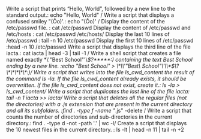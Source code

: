 Write a script that prints “Hello, World”, followed by a new line to the standard output.: echo "Hello, World" / Write a script that displays a confused smiley "(Ôo)'.: echo \"\(Ôo\)\' / Display the content of the /etc/passwd file. : cat /etc/passwd
Display the content of /etc/passwd and /etc/hosts : cat /etc/passwd /etc/hosts/ Display the last 10 lines of /etc/passwd : tail -n 10 /etc/passwd 
Display the first 10 lines of /etc/passwd :head -n 10 /etc/passwd
Write a script that displays the third line of the file iacta.: cat iacta | head -3 | tail -1 / Write a shell script that creates a file named exactly \*\\'"Best School"\'\\*$\?\*\*\*\*\*:) containing the text Best School ending by a new line. :echo "Best School" > \\\*\\\\\'\"Best\ School\"\\\'\\\\\*\$\\\?\\\*\\\*\\\*\\\*\\\*\:\)/ Write a script that writes into the file ls_cwd_content the result of the command ls -la. If the file ls_cwd_content already exists, it should be overwritten. If the file ls_cwd_content does not exist, create it.: ls -la > ls_cwd_content/ Write a script that duplicates the last line of the file iacta: tail -n 1 iacta >> iacta/ Write a script that deletes all the regular files (not the directories) with a .js extension that are present in the current directory and all its subfolders. :find . -type f -name "*.js" -delete / Write a script that counts the number of directories and sub-directories in the current directory.: find . -type d -not -path '.' | wc -l/ Create a script that displays the 10 newest files in the current directory.
: ls -lt | head -n 11 | tail -n +2



 

